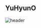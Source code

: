 ## YuHyunO ##
![header](https://capsule-render.vercel.app/api?type=transparent&color=white&height=100&section=header&text=OYH%20Repository&fontSize=70)
